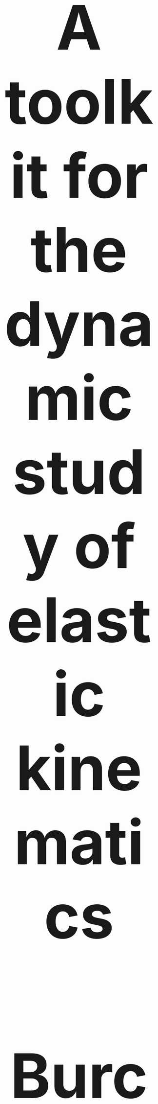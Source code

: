 <h1 align="center" style=font-size:200px>A toolkit for the dynamic study of elastic kinematics</h1>
<h2 align="center" style=font-size:200px>Burchardt (lara.sophie.burchardt@hu-berlin.de), van der Sande, Kehy, Gamba, Ravignani, Pouw (wim.pouw@donders.ru.nl)</h2>

<a name="overview"></a>

<p align="center">
  <img src="/docs/videos/side_by_side.gif">
</p>

Biological structures are defined by elements like bones and cartilage, and elastic elements like muscles and membranes. Computer vision advances have enabled automatic tracking of animal skeletal poses. However, the elastic and soft-tissues of organisms, like the nose of Elephant seals, or the buccal sac of frogs, have been poorly studied as no computer vision methods are optimized for tracking such elastic kinematics. This leaves major gaps in different areas in biology. In the area of primatology, most critically, the function of air sacs is widely debated and many questions exist about their role in communication and human language evolution. Moving towards the dynamic study of soft-tissue elastic structures, we present a toolkit for the automated tracking of semi-circular elastic structures in biological video data. The toolkit contains unsupervised computer vision tools (using Hough transform) and supervised deep learning (by adapting Deeplabcut) methodology to track inflation of laryngeal air sacs or other biological spherical objects (e.g., gular cavities). 

# Toolkit

<table>
  <thead>
    <tr>
      <th></th>
      <th>Component</th>
    </tr>
  </thead>
  <tbody>
    <tr>
      <td>✅</td>
      <td>Hough transform to detect semi-circles (unsupervised method): 
https://wimpouw.github.io/AirSacTracker/AirSacTracking_with_Hough.html</td>
    </tr>
 <tbody>
    <tr>
      <td>✅</td>
      <td>Deeplabcut + Landau circle estimation (supervised method): 
https://wimpouw.github.io/AirSacTracker/DLC+.html</td>
    </tr>
      <td>✅</td>
      <td>Open dataset on Air Sac- and Articulatory Kinematics in Siamang: 
https://doi.org/10.34973/6apg-q804
	</td>
    </tr>
</table>

## Manuscript pipeline

<img src = /docs/images/workflow_figure.jpg  > (pipeline image) 


## Installation / requirements ## 
See requirements.txt for each module. You can install the requirements by entering in your terminal 'pip -r requirements.txt' (after navigating to the folder where the requirements.txt is located)

## File structure

- Project -> contains all the code and materials for the manuscript
- Docs -> contains all the github pages
- Toolkit -> contains the hough and DLC+ code
	
## Code contributors
Lara Burchardt, Yana van der Sande, Wim Pouw

## Reference
TBA




